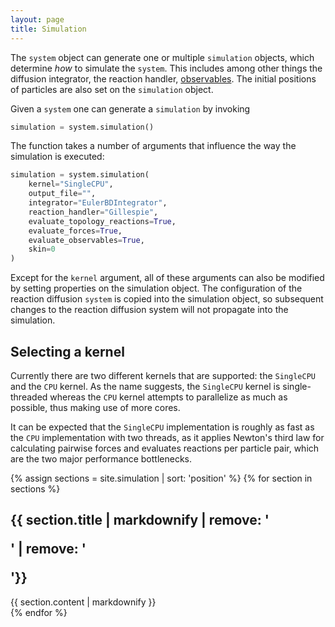 ```yaml
---
layout: page
title: Simulation
---
```


The `system` object can generate one or multiple `simulation` objects, which determine _how_ to simulate the `system`.
This includes among other things the diffusion integrator, the reaction handler, [observables]({{site.baseurl}}/observables.html).
The initial positions of particles are also set on the `simulation` object.

Given a `system` one can generate a `simulation` by invoking
```python
simulation = system.simulation()
```
The function takes a number of arguments that influence the way the simulation is executed:
```python
simulation = system.simulation(
    kernel="SingleCPU",
    output_file="",
    integrator="EulerBDIntegrator",
    reaction_handler="Gillespie",
    evaluate_topology_reactions=True,
    evaluate_forces=True,
    evaluate_observables=True,
    skin=0
)
```
Except for the `kernel` argument, all of these arguments can also be modified by setting properties on the
simulation object. The configuration of the reaction diffusion `system` is copied into the simulation object,
so subsequent changes to the reaction diffusion system will not propagate into the simulation.

## Selecting a kernel
Currently there are two different kernels that are supported: the `SingleCPU` and the `CPU` kernel. As the name
suggests, the `SingleCPU` kernel is single-threaded whereas the `CPU` kernel attempts to parallelize as much as
possible, thus making use of more cores.

It can be expected that the `SingleCPU` implementation is roughly as fast as the `CPU` implementation with two threads,
as it applies Newton's third law for calculating pairwise forces and evaluates reactions per particle pair, which are
the two major performance bottlenecks.

{% assign sections = site.simulation | sort: 'position' %}
{% for section in sections %}
<section id="{{ section.sectionName }}">
<h1>{{ section.title | markdownify | remove: '<p>' | remove: '</p>'}}</h1>
{{ section.content | markdownify }}
</section>
{% endfor %}
